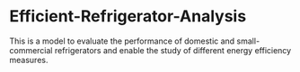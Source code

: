 # Efficient-Refrigerator-Analysis
This is a model to evaluate the performance of domestic and small-commercial refrigerators and enable the study of different energy efficiency measures.
